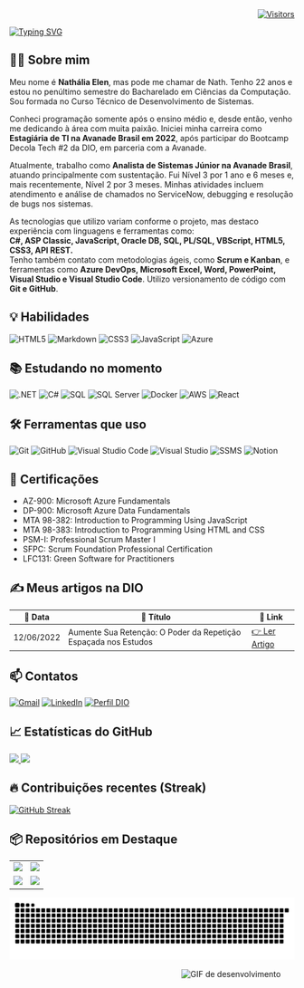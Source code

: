 <div align="right">
  <a href="https://github.com/NathaliaElen" target="_blank" rel="noopener noreferrer">
    <img src="https://visitor-badge.laobi.icu/badge?page_id=NathaliaElen" alt="Visitors" />
  </a>
</div>

[![Typing SVG](https://readme-typing-svg.herokuapp.com?font=Fira+Code&size=30&pause=500&color=FF79C6&center=true&vCenter=true&width=1000&height=80&lines=Olá!+Seja+muito+bem-vindo(a)+ao+meu+perfil!+👋)](https://git.io/typing-svg)

## 👩‍💻 Sobre mim  
Meu nome é **Nathália Elen**, mas pode me chamar de Nath. Tenho 22 anos e estou no penúltimo semestre do Bacharelado em Ciências da Computação. Sou formada no Curso Técnico de Desenvolvimento de Sistemas.

Conheci programação somente após o ensino médio e, desde então, venho me dedicando à área com muita paixão. Iniciei minha carreira como **Estagiária de TI na Avanade Brasil em 2022**, após participar do Bootcamp Decola Tech #2 da DIO, em parceria com a Avanade.

Atualmente, trabalho como **Analista de Sistemas Júnior na Avanade Brasil**, atuando principalmente com sustentação. Fui Nível 3 por 1 ano e 6 meses e, mais recentemente, Nível 2 por 3 meses. Minhas atividades incluem atendimento e análise de chamados no ServiceNow, debugging e resolução de bugs nos sistemas.

As tecnologias que utilizo variam conforme o projeto, mas destaco experiência com linguagens e ferramentas como:  
**C#, ASP Classic, JavaScript, Oracle DB, SQL, PL/SQL, VBScript, HTML5, CSS3, API REST.**  
Tenho também contato com metodologias ágeis, como **Scrum e Kanban**, e ferramentas como **Azure DevOps, Microsoft Excel, Word, PowerPoint, Visual Studio e Visual Studio Code**. Utilizo versionamento de código com **Git e GitHub**.

## 💡 Habilidades  
![HTML5](https://img.shields.io/badge/HTML5-E34F26?style=for-the-badge&logo=html5&logoColor=white)
![Markdown](https://img.shields.io/badge/Markdown-000000?style=for-the-badge&logo=markdown&logoColor=white)
![CSS3](https://img.shields.io/badge/CSS3-1572B6?style=for-the-badge&logo=css3&logoColor=white)
![JavaScript](https://img.shields.io/badge/JavaScript-F7DF1E?style=for-the-badge&logo=javascript&logoColor=black)
![Azure](https://img.shields.io/badge/Azure-0078D4?style=for-the-badge&logo=microsoft-azure&logoColor=white)

## 📚 Estudando no momento
![.NET](https://img.shields.io/badge/.NET-512BD4?style=for-the-badge&logo=dotnet&logoColor=white)
![C#](https://img.shields.io/badge/C%23-239120?style=for-the-badge&logo=c-sharp&logoColor=white)
![SQL](https://img.shields.io/badge/SQL-003B57?style=for-the-badge&logoColor=white)
![SQL Server](https://img.shields.io/badge/SQL_Server-CC2927?style=for-the-badge&logo=microsoft-sql-server&logoColor=FFFFFF)
![Docker](https://img.shields.io/badge/Docker-2496ED?style=for-the-badge&logo=docker&logoColor=white)
![AWS](https://img.shields.io/badge/AWS-232F3E?style=for-the-badge&logo=amazonaws&logoColor=white)
![React](https://img.shields.io/badge/React-20232A?style=for-the-badge&logo=react&logoColor=61DAFB)

## 🛠️ Ferramentas que uso  
![Git](https://img.shields.io/badge/Git-F05032?style=for-the-badge&logo=git&logoColor=white)
![GitHub](https://img.shields.io/badge/GitHub-181717?style=for-the-badge&logo=github&logoColor=white)
![Visual Studio Code](https://img.shields.io/badge/VS%20Code-007ACC?style=for-the-badge&logo=visual-studio-code&logoColor=white)
![Visual Studio](https://img.shields.io/badge/Visual%20Studio-5C2D91?style=for-the-badge&logo=visual-studio&logoColor=white)
![SSMS](https://img.shields.io/badge/SSMS-CC2927?style=for-the-badge&logo=microsoft-sql-server&logoColor=FFFFFF)
![Notion](https://img.shields.io/badge/Notion-000000?style=for-the-badge&logo=notion&logoColor=white)

## 🥇 Certificações  
- AZ-900: Microsoft Azure Fundamentals  
- DP-900: Microsoft Azure Data Fundamentals  
- MTA 98-382: Introduction to Programming Using JavaScript  
- MTA 98-383: Introduction to Programming Using HTML and CSS  
- PSM-I: Professional Scrum Master I  
- SFPC: Scrum Foundation Professional Certification  
- LFC131: Green Software for Practitioners

## ✍️ Meus artigos na DIO
| 📅 Data | 📝 Título | 🔗 Link |
|---------|------------|---------|
| 12/06/2022   | Aumente Sua Retenção: O Poder da Repetição Espaçada nos Estudos | [👉 Ler Artigo](https://dio.me/articles/aumente-sua-retencao-o-poder-da-repeticao-espacada-nos-estudos-f4ac196c2b55?utm_source=link&utm_campaign=mgm-aumente-sua-retencao-o-poder-da-repeticao-espacada-nos-estudos-f4ac196c2b55&utm_medium=article) |

## 📫 Contatos  
[![Gmail](https://img.shields.io/badge/Gmail-333333?style=for-the-badge&logo=gmail&logoColor=red)](mailto:nathalia.analista.sistemas@gmail.com)
[![LinkedIn](https://img.shields.io/badge/LinkedIn-0077B5?style=for-the-badge&logo=linkedin&logoColor=white)](https://www.linkedin.com/in/nathaliaelen/)
[![Perfil DIO](https://img.shields.io/badge/-Meu%20Perfil%20na%20DIO-282A36?style=for-the-badge&logoColor=F8F8F2)](https://web.dio.me/users/ellennathalia129?tab=articles&page=1)

## 📈 Estatísticas do GitHub  
<div>
  <a href="https://github.com/NathaliaElen" target="_blank">
    <img height="180em" src="https://github-readme-stats.vercel.app/api?username=NathaliaElen&show_icons=true&theme=dracula&include_all_commits=true&count_private=true" />
  </a>
  <a href="https://github.com/NathaliaElen" target="_blank">
    <img height="180em" src="https://github-readme-stats.vercel.app/api/top-langs/?username=NathaliaElen&layout=compact&langs_count=7&theme=dracula" />
  </a>
</div>

## 🔥 Contribuições recentes (Streak)  
[![GitHub Streak](https://streak-stats.demolab.com/?user=NathaliaElen&theme=dracula)](https://git.io/streak-stats)

## 📦 Repositórios em Destaque  
<table>
  <tr>
    <td>
      <a href="https://github.com/NathaliaElen/react-cadastro-de-usuarios" target="_blank">
        <img src="https://github-readme-stats.vercel.app/api/pin/?username=NathaliaElen&repo=react-cadastro-de-usuarios&bg_color=282a36&border_color=6272a4&title_color=ff79c6&icon_color=bd93f9&text_color=f8f8f2" />
      </a>
    </td>
    <td>
      <a href="https://github.com/NathaliaElen/api-node" target="_blank">
        <img src="https://github-readme-stats.vercel.app/api/pin/?username=NathaliaElen&repo=api-node&bg_color=282a36&border_color=6272a4&title_color=ff79c6&icon_color=bd93f9&text_color=f8f8f2" />
      </a>
    </td>
  </tr>
  <tr>
    <td>
      <a href="https://github.com/NathaliaElen/react-hook-forms" target="_blank">
        <img src="https://github-readme-stats.vercel.app/api/pin/?username=NathaliaElen&repo=react-hook-forms&bg_color=282a36&border_color=6272a4&title_color=ff79c6&icon_color=bd93f9&text_color=f8f8f2" />
      </a>
    </td>
    <td>
      <a href="https://github.com/NathaliaElen/dio-lab-open-source" target="_blank">
        <img src="https://github-readme-stats.vercel.app/api/pin/?username=NathaliaElen&repo=dio-lab-open-source&bg_color=282a36&border_color=6272a4&title_color=ff79c6&icon_color=bd93f9&text_color=f8f8f2" />
      </a>
    </td>
  </tr>
</table>

 ![Snake animation](https://github.com/NathaliaElen/NathaliaElen/blob/output/github-contribution-grid-snake.svg)

<img align="right" alt="GIF de desenvolvimento" src="https://user-images.githubusercontent.com/90493304/198184593-1407c9df-1c5f-4b9e-b96c-4cea31a2ec56.png" width="200" />
